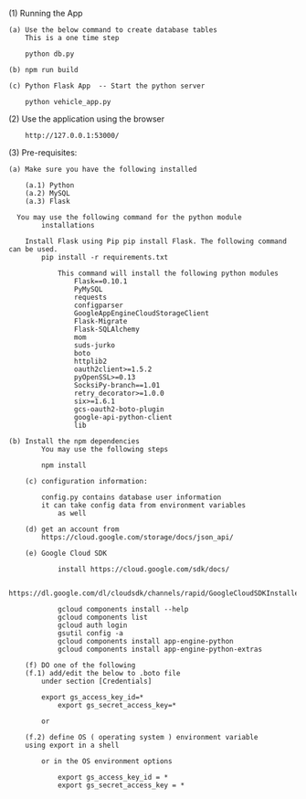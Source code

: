 
(1) Running the App

	(a) Use the below command to create database tables
		This is a one time step

		python db.py

	(b) npm run build

	(c) Python Flask App  -- Start the python server

		python vehicle_app.py

(2) Use the application using the browser

		http://127.0.0.1:53000/

(3) Pre-requisites:

	(a) Make sure you have the following installed

		(a.1) Python
		(a.2) MySQL
		(a.3) Flask

	  You may use the following command for the python module 
			installations

		Install Flask using Pip pip install Flask. The following command can be used.
			pip install -r requirements.txt

				This command will install the following python modules
					Flask==0.10.1
					PyMySQL
					requests
					configparser
					GoogleAppEngineCloudStorageClient
					Flask-Migrate
					Flask-SQLAlchemy
					mom
					suds-jurko
					boto
					httplib2
					oauth2client>=1.5.2
					pyOpenSSL>=0.13
					SocksiPy-branch==1.01
					retry_decorator>=1.0.0
					six>=1.6.1
					gcs-oauth2-boto-plugin
					google-api-python-client
					lib

    (b) Install the npm dependencies
    		You may use the following steps

			npm install

		(c) configuration information:

			config.py contains database user information
			it can take config data from environment variables
				as well

		(d) get an account from 
			https://cloud.google.com/storage/docs/json_api/

		(e) Google Cloud SDK

				install https://cloud.google.com/sdk/docs/

				https://dl.google.com/dl/cloudsdk/channels/rapid/GoogleCloudSDKInstaller.exe

				gcloud components install --help
				gcloud components list
				gcloud auth login
				gsutil config -a
				gcloud components install app-engine-python
				gcloud components install app-engine-python-extras

		(f) DO one of the following
   		(f.1) add/edit the below to .boto file
   			under section [Credentials]

		   	export gs_access_key_id=*
				export gs_secret_access_key=*

   			or

   		(f.2) define OS ( operating system ) environment variable
   		using export in a shell

   			or in the OS environment options

				export gs_access_key_id = *
				export gs_secret_access_key = *

